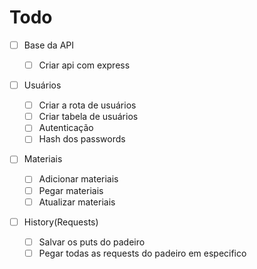 # Todo

-   [ ] Base da API

    -   [ ] Criar api com express

-   [ ] Usuários
    -   [ ] Criar a rota de usuários
    -   [ ] Criar tabela de usuários
    -   [ ] Autenticação
    -   [ ] Hash dos passwords

*   [ ] Materiais

    -   [ ] Adicionar materiais
    -   [ ] Pegar materiais
    -   [ ] Atualizar materiais

*   [ ] History(Requests)
    -   [ ] Salvar os puts do padeiro
    -   [ ] Pegar todas as requests do padeiro em especifico
